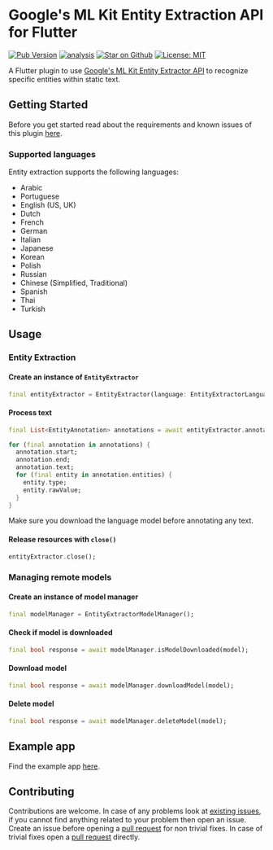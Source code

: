 # Google's ML Kit Entity Extraction API for Flutter

[![Pub Version](https://img.shields.io/pub/v/google_mlkit_entity_extraction)](https://pub.dev/packages/google_mlkit_entity_extraction)
[![analysis](https://github.com/bharat-biradar/Google-Ml-Kit-plugin/actions/workflows/flutter.yml/badge.svg)](https://github.com/bharat-biradar/Google-Ml-Kit-plugin/actions)
[![Star on Github](https://img.shields.io/github/stars/bharat-biradar/Google-Ml-Kit-plugin.svg?style=flat&logo=github&colorB=deeppink&label=stars)](https://github.com/bharat-biradar/Google-Ml-Kit-plugin)
[![License: MIT](https://img.shields.io/badge/license-MIT-purple.svg)](https://opensource.org/licenses/MIT)

A Flutter plugin to use [Google's ML Kit Entity Extractor API](https://developers.google.com/ml-kit/language/entity-extraction) to recognize specific entities within static text.

## Getting Started

Before you get started read about the requirements and known issues of this plugin [here](https://github.com/bharat-biradar/Google-Ml-Kit-plugin#requirements).

### Supported languages

Entity extraction supports the following languages:

- Arabic
- Portuguese
- English (US, UK)
- Dutch
- French
- German
- Italian
- Japanese
- Korean
- Polish
- Russian
- Chinese (Simplified, Traditional)
- Spanish
- Thai
- Turkish

## Usage

### Entity Extraction

#### Create an instance of `EntityExtractor`

```dart
final entityExtractor = EntityExtractor(language: EntityExtractorLanguage.english);
```

#### Process text

```dart
final List<EntityAnnotation> annotations = await entityExtractor.annotateText(text);

for (final annotation in annotations) {
  annotation.start;
  annotation.end;
  annotation.text;
  for (final entity in annotation.entities) {
    entity.type;
    entity.rawValue;
  }
}
```

Make sure you download the language model before annotating any text.

#### Release resources with `close()`

```dart
entityExtractor.close();
```

### Managing remote models

#### Create an instance of model manager

```dart
final modelManager = EntityExtractorModelManager();
```

#### Check if model is downloaded

```dart
final bool response = await modelManager.isModelDownloaded(model);
```

#### Download model

```dart
final bool response = await modelManager.downloadModel(model);
```

#### Delete model

```dart
final bool response = await modelManager.deleteModel(model);
```

## Example app

Find the example app [here](https://github.com/bharat-biradar/Google-Ml-Kit-plugin/tree/master/packages/google_ml_kit/example).

## Contributing

Contributions are welcome.
In case of any problems look at [existing issues](https://github.com/bharat-biradar/Google-Ml-Kit-plugin/issues), if you cannot find anything related to your problem then open an issue.
Create an issue before opening a [pull request](https://github.com/bharat-biradar/Google-Ml-Kit-plugin/pulls) for non trivial fixes.
In case of trivial fixes open a [pull request](https://github.com/bharat-biradar/Google-Ml-Kit-plugin/pulls) directly.
